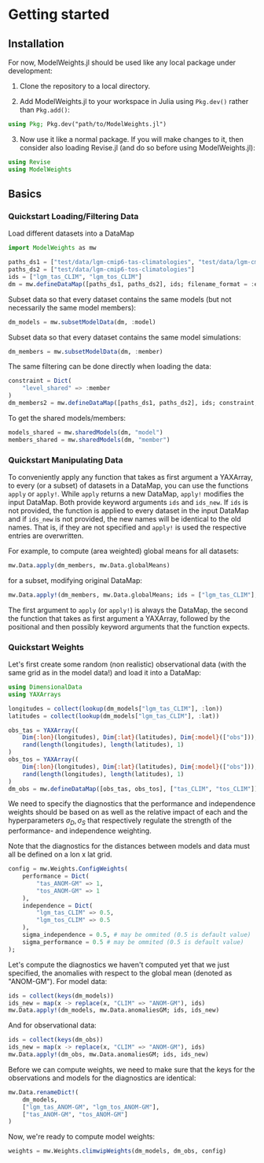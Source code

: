 # Getting started

## Installation

For now, ModelWeights.jl should be used like any local package under development:

1. Clone the repository to a local directory.

2. Add ModelWeights.jl to your workspace in Julia using `Pkg.dev()` rather than `Pkg.add()`:

````julia
using Pkg; Pkg.dev("path/to/ModelWeights.jl")
````

3. Now use it like a normal package. If you will make changes to it, then consider also
loading Revise.jl (and do so before using ModelWeights.jl):

````julia
using Revise
using ModelWeights
````


## Basics

### Quickstart Loading/Filtering Data
Load different datasets into a DataMap

````julia
import ModelWeights as mw

paths_ds1 = ["test/data/lgm-cmip6-tas-climatologies", "test/data/lgm-cmip5-tas-climatologies"]
paths_ds2 = ["test/data/lgm-cmip6-tos-climatologies"]
ids = ["lgm_tas_CLIM", "lgm_tos_CLIM"]
dm = mw.defineDataMap([paths_ds1, paths_ds2], ids; filename_format = :esmvaltool)
````

Subset data so that every dataset contains the same models (but not necessarily the same model members):

````julia
dm_models = mw.subsetModelData(dm, :model)
````

Subset data so that every dataset contains the same model simulations:

````julia
dm_members = mw.subsetModelData(dm, :member)
````

The same filtering can be done directly when loading the data: 

````julia
constraint = Dict(
    "level_shared" => :member
)
dm_members2 = mw.defineDataMap([paths_ds1, paths_ds2], ids; constraint, filename_format = :esmvaltool)
````

To get the shared models/members:

````julia
models_shared = mw.sharedModels(dm, "model")
members_shared = mw.sharedModels(dm, "member")
````

### Quickstart Manipulating Data

To conveniently apply any function that takes as first argument a YAXArray, to every (or a subset) of datasets in a DataMap, you can use the functions `apply` or `apply!`. While `apply` returns a new DataMap, `apply!` modifies the input DataMap.
Both provide keyword arguments `ids` and `ids_new`. If `ids` is not provided, the function is applied to every dataset in the input DataMap and if `ids_new` is not provided, the new names will be identical to the old names. That is, if they are not specified and `apply!` is used the respective entries are overwritten.

For example, to compute (area weighted) global means for all datasets:

````julia 
mw.Data.apply(dm_members, mw.Data.globalMeans)
````

for a subset, modifying original DataMap:

````julia
mw.Data.apply!(dm_members, mw.Data.globalMeans; ids = ["lgm_tas_CLIM"], ids_new = ["lgm_tas_GM"])
````

The first argument to `apply` (or `apply!`) is always the DataMap, the second the function that takes as first argument a YAXArray, followed by the positional and then possibly keyword arguments that the function expects.


### Quickstart Weights

Let's first create some random (non realistic) observational data (with the same grid as in the model data!) and load it into a DataMap:

````julia
using DimensionalData
using YAXArrays

longitudes = collect(lookup(dm_models["lgm_tas_CLIM"], :lon))
latitudes = collect(lookup(dm_models["lgm_tas_CLIM"], :lat))

obs_tas = YAXArray((
    Dim{:lon}(longitudes), Dim{:lat}(latitudes), Dim{:model}(["obs"])),
    rand(length(longitudes), length(latitudes), 1)
)
obs_tos = YAXArray((
    Dim{:lon}(longitudes), Dim{:lat}(latitudes), Dim{:model}(["obs"])),
    rand(length(longitudes), length(latitudes), 1)
)
dm_obs = mw.defineDataMap([obs_tas, obs_tos], ["tas_CLIM", "tos_CLIM"])
````

We need to specify the diagnostics that the performance and independence weights should be based on as well as the relative impact of each and the hyperparameters $\sigma_D, \sigma_S$ that respectively regulate the strength of the performance- and independence weighting.

Note that the diagnostics for the distances between models and data must all be defined on a lon x lat grid.

````julia
config = mw.Weights.ConfigWeights(
    performance = Dict(
        "tas_ANOM-GM" => 1,
        "tos_ANOM-GM" => 1
    ),
    independence = Dict(
        "lgm_tas_CLIM" => 0.5,
        "lgm_tos_CLIM" => 0.5
    ),
    sigma_independence = 0.5, # may be ommited (0.5 is default value)
    sigma_performance = 0.5 # may be ommited (0.5 is default value)
);
````

Let's compute the diagnostics we haven't computed yet that we just specified, the anomalies with respect to the global mean (denoted as "ANOM-GM"). For model data:

````julia
ids = collect(keys(dm_models))
ids_new = map(x -> replace(x, "CLIM" => "ANOM-GM"), ids)
mw.Data.apply!(dm_models, mw.Data.anomaliesGM; ids, ids_new)
````

And for observational data:

````julia
ids = collect(keys(dm_obs))
ids_new = map(x -> replace(x, "CLIM" => "ANOM-GM"), ids)
mw.Data.apply!(dm_obs, mw.Data.anomaliesGM; ids, ids_new)
````

Before we can compute weights, we need to make sure that the keys for the observations and models for the diagnostics are identical:

````julia
mw.Data.renameDict!(
    dm_models,
    ["lgm_tas_ANOM-GM", "lgm_tos_ANOM-GM"],
    ["tas_ANOM-GM", "tos_ANOM-GM"]
)
````

Now, we're ready to compute model weights:

````julia
weights = mw.Weights.climwipWeights(dm_models, dm_obs, config)
````






